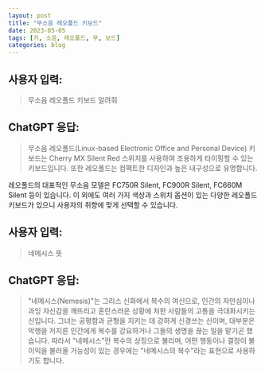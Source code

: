 ```yaml
---
layout: post
title: "무소음 레오폴드 키보드"
date: 2023-05-05
tags: [키, 소음, 레오폴드, 무, 보드]
categories: blog
---
```


## 사용자 입력:
> 무소음 레오폴드 키보드 알려줘

## ChatGPT 응답:
> 무소음 레오폴드(Linux-based Electronic Office and Personal Device) 키보드는 Cherry MX Silent Red 스위치를 사용하여 조용하게 타이핑할 수 있는 키보드입니다. 또한 레오폴드는 컴팩트한 디자인과 높은 내구성으로 유명합니다.

레오폴드의 대표적인 무소음 모델은 FC750R Silent, FC900R Silent, FC660M Silent 등이 있습니다. 이 외에도 여러 가지 색상과 스위치 옵션이 있는 다양한 레오폴드 키보드가 있으니 사용자의 취향에 맞게 선택할 수 있습니다.

## 사용자 입력:
> 네메시스 뜻

## ChatGPT 응답:
> "네메시스(Nemesis)"는 그리스 신화에서 복수의 여신으로, 인간의 자만심이나 과잉 자신감을 깨뜨리고 혼란스러운 상황에 처한 사람들의 고통을 극대화시키는 신입니다. 그녀는 공평함과 균형을 지키는 데 강하게 신경쓰는 신이며, 대부분은 악행을 저지른 인간에게 복수를 강요하거나 그들의 생명을 끊는 일을 맡기곤 했습니다. 따라서 "네메시스"란 복수의 상징으로 불리며, 어떤 행동이나 결정이 불이익을 불러올 가능성이 있는 경우에는 "네메시스의 복수"라는 표현으로 사용하기도 합니다.

